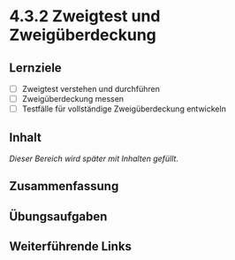 # 4.3.2 Zweigtest und Zweigüberdeckung

## Lernziele

- [ ] Zweigtest verstehen und durchführen
- [ ] Zweigüberdeckung messen
- [ ] Testfälle für vollständige Zweigüberdeckung entwickeln

## Inhalt

_Dieser Bereich wird später mit Inhalten gefüllt._

## Zusammenfassung

## Übungsaufgaben

## Weiterführende Links
